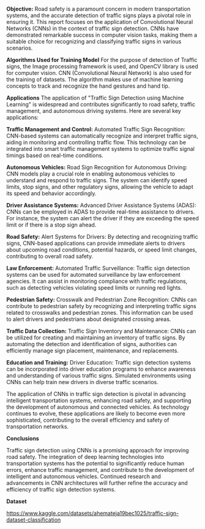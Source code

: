 **Objective:**
Road safety is a paramount concern in modern transportation systems, and the accurate detection of traffic signs plays a pivotal role in ensuring it.
This report focuses on the application of Convolutional Neural Networks (CNNs) in the context of traffic sign detection.
CNNs have demonstrated remarkable success in computer vision tasks, making them a suitable choice for recognizing and classifying traffic signs in various scenarios.
	
 **Algorithms Used for Training Model**
For the purpose of detection of Traffic signs, the Image processing framework is used, and OpenCV library is used for computer vision.
CNN (Convolutional Neural Network) is also used for the training of datasets. The algorithm makes use of machine learning concepts to track and recognize the hand gestures and hand tip.

**Applications**
The application of "Traffic Sign Detection using Machine Learning" is widespread and contributes significantly to road safety, traffic management, and autonomous driving systems. Here are several key applications:

**Traffic Management and Control:**
Automated Traffic Sign Recognition: CNN-based systems can automatically recognize and interpret traffic signs, aiding in monitoring and controlling traffic flow. This technology can be integrated into smart traffic management systems to optimize traffic signal timings based on real-time conditions.

**Autonomous Vehicles:**
Road Sign Recognition for Autonomous Driving: CNN models play a crucial role in enabling autonomous vehicles to understand and respond to traffic signs. The system can identify speed limits, stop signs, and other regulatory signs, allowing the vehicle to adapt its speed and behavior accordingly.

**Driver Assistance Systems:**
Advanced Driver Assistance Systems (ADAS): CNNs can be employed in ADAS to provide real-time assistance to drivers. For instance, the system can alert the driver if they are exceeding the speed limit or if there is a stop sign ahead.

**Road Safety:**
Alert Systems for Drivers: By detecting and recognizing traffic signs, CNN-based applications can provide immediate alerts to drivers about upcoming road conditions, potential hazards, or speed limit changes, contributing to overall road safety.
 
**Law Enforcement:**
Automated Traffic Surveillance: Traffic sign detection systems can be used for automated surveillance by law enforcement agencies. It can assist in monitoring compliance with traffic regulations, such as detecting vehicles violating speed limits or running red lights.

**Pedestrian Safety:**
Crosswalk and Pedestrian Zone Recognition: CNNs can contribute to pedestrian safety by recognizing and interpreting traffic signs related to crosswalks and pedestrian zones. This information can be used to alert drivers and pedestrians about designated crossing areas.

**Traffic Data Collection:**
Traffic Sign Inventory and Maintenance: CNNs can be utilized for creating and maintaining an inventory of traffic signs. By automating the detection and identification of signs, authorities can efficiently manage sign placement, maintenance, and replacements.

**Education and Training:**
Driver Education: Traffic sign detection systems can be incorporated into driver education programs to enhance awareness and understanding of various traffic signs. Simulated environments using CNNs can help train new drivers in diverse traffic scenarios.

The application of CNNs in traffic sign detection is pivotal in advancing intelligent transportation systems, enhancing road safety, and supporting the development of autonomous and connected vehicles. As technology continues to evolve, these applications are likely to become even more sophisticated, contributing to the overall efficiency and safety of transportation networks.


**Conclusions**

Traffic sign detection using CNNs is a promising approach for improving road safety. 
The integration of deep learning technologies into transportation systems has the potential to significantly reduce human errors, enhance traffic management, and contribute to the development of intelligent and autonomous vehicles.
Continued research and advancements in CNN architectures will further refine the accuracy and efficiency of traffic sign detection systems.
 
**Dataset**

https://www.kaggle.com/datasets/ahemateja19bec1025/traffic-sign-dataset-classification
